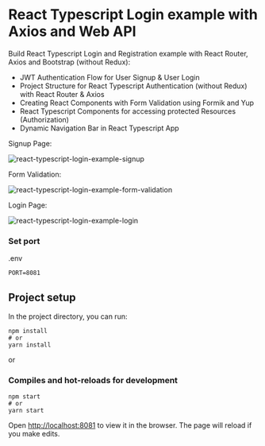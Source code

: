# React Typescript Login example with Axios and Web API

Build React Typescript Login and Registration example with React Router, Axios and Bootstrap (without Redux):
- JWT Authentication Flow for User Signup & User Login
- Project Structure for React Typescript Authentication (without Redux) with React Router & Axios
- Creating React Components with Form Validation using Formik and Yup
- React Typescript Components for accessing protected Resources (Authorization)
- Dynamic Navigation Bar in React Typescript App

Signup Page:

![react-typescript-login-example-signup](react-typescript-login-example-signup.png)

Form Validation:

![react-typescript-login-example-form-validation](react-typescript-login-example-form-validation.png)

Login Page:

![react-typescript-login-example-login](react-typescript-login-example-login.png)

### Set port
.env
```
PORT=8081
```

## Project setup
In the project directory, you can run:
```
npm install
# or
yarn install
```
or

### Compiles and hot-reloads for development
```
npm start
# or
yarn start
```

Open [http://localhost:8081](http://localhost:8081) to view it in the browser.
The page will reload if you make edits.
